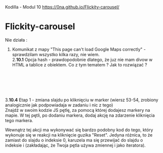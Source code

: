 Kodilla - Modul 10
https://0na.github.io/Flickity-carousel/

# Flickity-carousel


Nie działa : 
1. Komunikat z mapy "This page can't load Google Maps correctly" - sprawdzilam wszystko kilka razy, nie wiem. <br>
2.<b>10.1</b> Opcja hash - prawdopodobnie dlatego, że juz nie mam divow w HTML a tablice z obiektem. Co z tym tematem ? Jak to rozwiązać ? 
<br>
<br>
<br>
<br>
<br>
3.<b>10.4</b> Etap 1 - zmiana slajdu po kliknięciu w marker (wiersz 53-54, zrobiony analogicznie jak podpowiadaja w zadaniu i nic z tego) <br>
Znajdź w swoim kodzie JS pętlę, za pomocą której dodajesz markery na mapie. W tej pętli, po dodaniu markera, dodaj akcję na zdarzenie kliknięcia tego markera.

Wewnątrz tej akcji ma wykonywać się bardzo podobny kod do tego, który wykonuje się w reakcji na kliknięcie guzika "Reset". Jedyna różnica, to że zamiast do slajdu o indeksie 0, karuzela ma się przewijać do slajdu o indeksie i (zakładając, że Twoja pętla używa zmiennej i jako iteratora).
